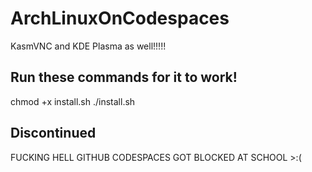 # ArchLinuxOnCodespaces
KasmVNC and KDE Plasma as well!!!!!

## Run these commands for it to work!
chmod +x install.sh
./install.sh

## Discontinued  
FUCKING HELL GITHUB CODESPACES GOT BLOCKED AT SCHOOL >:(
